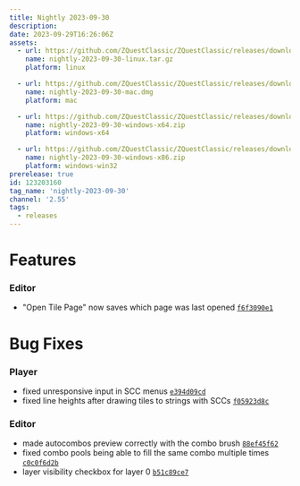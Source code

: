 ```yaml
---
title: Nightly 2023-09-30
description: 
date: 2023-09-29T16:26:06Z
assets: 
  - url: https://github.com/ZQuestClassic/ZQuestClassic/releases/download/nightly-2023-09-30/nightly-2023-09-30-linux.tar.gz
    name: nightly-2023-09-30-linux.tar.gz
    platform: linux

  - url: https://github.com/ZQuestClassic/ZQuestClassic/releases/download/nightly-2023-09-30/nightly-2023-09-30-mac.dmg
    name: nightly-2023-09-30-mac.dmg
    platform: mac

  - url: https://github.com/ZQuestClassic/ZQuestClassic/releases/download/nightly-2023-09-30/nightly-2023-09-30-windows-x64.zip
    name: nightly-2023-09-30-windows-x64.zip
    platform: windows-x64

  - url: https://github.com/ZQuestClassic/ZQuestClassic/releases/download/nightly-2023-09-30/nightly-2023-09-30-windows-x86.zip
    name: nightly-2023-09-30-windows-x86.zip
    platform: windows-win32
prerelease: true
id: 123203160
tag_name: 'nightly-2023-09-30'
channel: '2.55'
tags:
  - releases
---
```




# Features

### Editor

- "Open Tile Page" now saves which page was last opened [`f6f3090e1`](https://github.com/ZQuestClassic/ZQuestClassic/commit/f6f3090e1da752ec21c12c97b12fcfb0e8efe03d)

# Bug Fixes

### Player

- fixed unresponsive input in SCC menus [`e394d09cd`](https://github.com/ZQuestClassic/ZQuestClassic/commit/e394d09cd124fa0f8312895bedc5993533d2d38c)
- fixed line heights after drawing tiles to strings with SCCs [`f05923d8c`](https://github.com/ZQuestClassic/ZQuestClassic/commit/f05923d8c61232073781d196fcad9f387f641ae6)

### Editor

- made autocombos preview correctly with the combo brush [`88ef45f62`](https://github.com/ZQuestClassic/ZQuestClassic/commit/88ef45f622b938137a6408b107ed042bd96f38ca)
- fixed combo pools being able to fill the same combo multiple times [`c0c0f6d2b`](https://github.com/ZQuestClassic/ZQuestClassic/commit/c0c0f6d2b55ef7a1e1b94a423f94f88c5eb93b88)
- layer visibility checkbox for layer 0 [`b51c89ce7`](https://github.com/ZQuestClassic/ZQuestClassic/commit/b51c89ce7242bd23a9dbd8976fbb4b897feae175)

